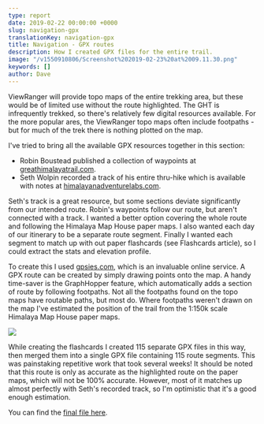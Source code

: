 ```yaml
---
type: report
date: 2019-02-22 00:00:00 +0000
slug: navigation-gpx
translationKey: navigation-gpx
title: Navigation - GPX routes
description: How I created GPX files for the entire trail.
image: "/v1550910806/Screenshot%202019-02-23%20at%2009.11.30.png"
keywords: []
author: Dave
---
```

ViewRanger will provide topo maps of the entire trekking area, but these would be of limited use without the route highlighted. The GHT is infrequently trekked, so there's relatively few digital resources available. For the more popular ares, the ViewRanger topo maps often include footpaths - but for much of the trek there is nothing plotted on the map.

I've tried to bring all the available GPX resources together in this section:

* Robin Boustead published a collection of waypoints at [greathimalayatrail.com](http://www.greathimalayatrail.com/gps.php?cId=2).
* Seth Wolpin recorded a track of his entire thru-hike which is available with notes at [himalayanadventurelabs.com](https://www.himalayanadventurelabs.com/great-himalaya-trail/interactive-map-great-himalayan-trail/).

Seth's track is a great resource, but some sections deviate significantly from our intended route. Robin's waypoints follow our route, but aren't connected with a track. I wanted a better option covering the whole route and following the Himalaya Map House paper maps. I also wanted each day of our itinerary to be a separate route segment. Finally I wanted each segment to match up with out paper flashcards (see Flashcards article), so I could extract the stats and elevation profile.

To create this I used [gpsies.com](https://www.gpsies.com/ "www.gpsies.com"), which is an invaluable online service. A GPX route can be created by simply drawing points onto the map. A handy time-saver is the GraphHopper feature, which automatically adds a section of route by following footpaths. Not all the footpaths found on the topo maps have routable paths, but most do. Where footpaths weren't drawn on the map I've estimated the position of the trail from the 1:150k scale Himalaya Map House paper maps.

![](https://res.cloudinary.com/wildernessprime/image/upload/w_800,dpr_auto/v1550910865/Screenshot%202019-02-23%20at%2009.29.48.png)

While creating the flashcards I created 115 separate GPX files in this way, then merged them into a single GPX file containing 115 route segments. This was painstaking repetitive work that took several weeks! It should be noted that this route is only as accurate as the highlighted route on the paper maps, which will not be 100% accurate. However, most of it matches up almost perfectly with Seth's recorded track, so I'm optimistic that it's a good enough estimation.

You can find the [final file here](https://www.dropbox.com/s/s5p5neji22fi0bu/flashcard-daily-routes-copied-from-map.gpx?dl=0 "flashcard-daily-routes-copied-from-map.gpx").